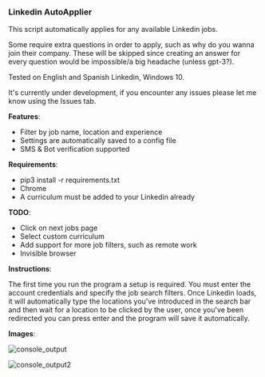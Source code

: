 ### Linkedin AutoApplier

This script automatically applies for any available Linkedin jobs.

Some require extra questions in order to apply, such as why do you wanna join their company. These will be skipped since creating an answer for every question would be impossible/a big headache (unless gpt-3?).

Tested on English and Spanish Linkedin, Windows 10.

It's currently under development, if you encounter any issues please let me know using the Issues tab.



**Features**:
- Filter by job name, location and experience
- Settings are automatically saved to a config file
- SMS & Bot verification supported


**Requirements**:
- pip3 install -r requirements.txt
- Chrome
- A curriculum must be added to your Linkedin already


**TODO**: 
- Click on next jobs page
- Select custom curriculum
- Add support for more job filters, such as remote work 
- Invisible browser



**Instructions**:

The first time you run the program a setup is required. You must enter the account credentials and specify the job search filters. Once Linkedin loads, it will automatically type the locations you've introduced in the search bar and then wait for a location to be clicked by the user, once you've been redirected you can press enter and the program will save it automatically.



**Images**:

![console_output](https://user-images.githubusercontent.com/92279236/145089269-d6c6f1d3-94fc-47fc-b240-f5875158812a.jpg)

![console_output2](https://user-images.githubusercontent.com/92279236/145090059-70d70403-1bdc-4586-93d2-752cde30475a.png)
